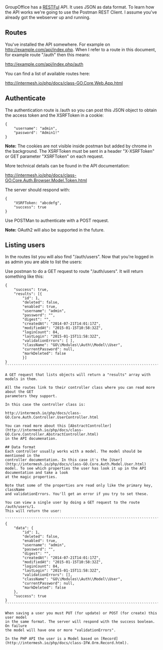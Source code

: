 GroupOffice has a [RESTFul](http://en.wikipedia.org/wiki/Representational_state_transfer)
API. It uses JSON as data format. To learn how the API works we're going to use 
the Postman REST Client. I assume you've already got the webserver up and running.

## Routes
You've installed the API somewhere. For example on http://example.com/api/index.php. 
When I refer to a route in this document, for example route "/auth" then this means:

http://example.com/api/index.php/auth

You can find a list of available routes here:

http://intermesh.io/php/docs/class-GO.Core.Web.App.html

## Authenticate

The authentication route is /auth so you can post this JSON object to obtain the 
access token and the XSRFToken in a cookie:

```````````````````````````````````````````
{
	"username": "admin",
	"password": "Admin1!"
}
```````````````````````````````````````````

**Note:** The cookies are not visible inside postman but added by chrome in the 
background. The XSRFToken must be sent in a header "X-XSRFToken" or GET 
parameter "XSRFToken" on each request. 

More technical details can be found in the API documentation:

http://intermesh.io/php/docs/class-GO.Core.Auth.Browser.Model.Token.html

The server should respond with:

``````````````````
{
	"XSRFToken: "abcdefg",
	"success": true
}
``````````````````

Use POSTMan to authenticate with a POST request.

**Note:** OAuth2 will also be supported in the future.

## Listing users

In the routes list you will also find "/auth/users". Now that you're logged in as
admin you are able to list the users:

Use postman to do a GET request to route "/auth/users". It will return something like this:

`````````````````````````````````````````````````````````````````````````````````
{
	"success": true,
	"results": [{
		"id": 1,
		"deleted": false,
		"enabled": true,
		"username": "admin",
		"password": "",
		"digest": "",
		"createdAt": "2014-07-21T14:01:17Z",
		"modifiedAt": "2015-01-15T10:58:32Z",
		"loginCount": 84,
		"lastLogin": "2015-01-15T11:58:32Z",
		"validationErrors": [ ],
		"className": "GO\\Modules\\Auth\\Model\\User",
		"currentPassword": null,
		"markDeleted": false
		}]
}
````````````````````````````````````````````````````````````````````````````````

A GET request that lists objects will return a "results" array with models in them.

All the routes link to their controller class where you can read more about the GET 
parameters they support.

In this case the controller class is:

http://intermesh.io/php/docs/class-GO.Core.Auth.Controller.UserController.html

You can read more about this [AbstractController](http://intermesh.io/php/docs/class-GO.Core.Controller.AbstractController.html) 
in the API documenation.

## Data format
Each controller usually works with a model. The model should be mentioned in the
controller documentation. In this case it's the [User](http://intermesh.io/php/docs/class-GO.Core.Auth.Model.User.html) 
model. To see which properties the user has look it up in the API documentation and take a look
at the magic properties.

Note that some of the properties are read only like the primary key, className 
and validationErrors. You'll get an error if you try to set these.

You can view a single user by doing a GET request to the route /auth/users/1.
This will return the user:

````````````````````````````````````````````````````````````````````````````````
{
    "data": {
        "id": 1,
        "deleted": false,
        "enabled": true,
        "username": "admin",
        "password": "",
        "digest": "",
        "createdAt": "2014-07-21T14:01:17Z",
        "modifiedAt": "2015-01-15T10:58:32Z",
        "loginCount": 84,
        "lastLogin": "2015-01-15T11:58:32Z",
        "validationErrors": [],
        "className": "GO\\Modules\\Auth\\Model\\User",
        "currentPassword": null,
        "markDeleted": false
    },
    "success": true
}
````````````````````````````````````````````````````````````````````````````````

When saving a user you must PUT (for update) or POST (for create) this user model 
in the same format. The server will respond with the success boolean. On failure 
the model will have one or more "validationErrors".

In the PHP API the user is a Model based on [Record](http://intermesh.io/php/docs/class-IFW.Orm.Record.html).
